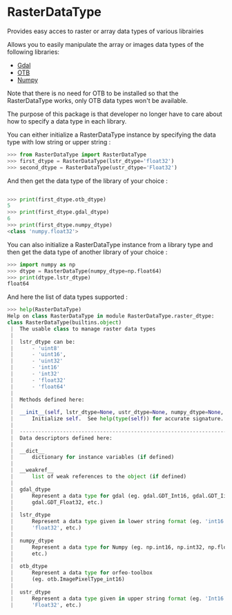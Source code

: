 # RasterDataType

Provides easy acces to raster or array data types of various librairies


Allows you to easily manipulate the array or images data types of the following libraries:

- [Gdal](http://gdal.org)
- [OTB](https://www.orfeo-toolbox.org/)
- [Numpy](http://www.numpy.org)

Note that there is no need for OTB to be installed so that the RasterDataType works, only OTB data types won't be available.

The purpose of this package is that developer no longer have to care about how to specify a data type in each library.

You can either initialize a RasterDataType instance by specifying the data type with low string or upper string :

```python
>>> from RasterDataType import RasterDataType
>>> first_dtype = RasterDataType(lstr_dtype='float32')
>>> second_dtype = RasterDataType(ustr_dtype='Float32')
```

And then get the data type of the library of your choice :

```python

>>> print(first_dtype.otb_dtype)
5
>>> print(first_dtype.gdal_dtype)
6
>>> print(first_dtype.numpy_dtype)
<class 'numpy.float32'>
```

You can also initialize a RasterDataType instance from a library type and then get the data type of another library of your choice :

```python
>>> import numpy as np
>>> dtype = RasterDataType(numpy_dtype=np.float64)
>>> print(dtype.lstr_dtype)
float64
```

And here the list of data types supported :

```python
>>> help(RasterDataType)
Help on class RasterDataType in module RasterDataType.raster_dtype:
class RasterDataType(builtins.object)
 |  The usable class to manage raster data types
 |  
 |  lstr_dtype can be:
 |      - 'uint8'
 |      - 'uint16',
 |      - 'uint32'
 |      - 'int16'
 |      - 'int32'
 |      - 'float32'
 |      - 'float64'
 |  
 |  Methods defined here:
 |  
 |  __init__(self, lstr_dtype=None, ustr_dtype=None, numpy_dtype=None, otb_dtype=None, gdal_dtype=None)
 |      Initialize self.  See help(type(self)) for accurate signature.
 |  
 |  ----------------------------------------------------------------------
 |  Data descriptors defined here:
 |  
 |  __dict__
 |      dictionary for instance variables (if defined)
 |  
 |  __weakref__
 |      list of weak references to the object (if defined)
 |  
 |  gdal_dtype
 |      Represent a data type for gdal (eg. gdal.GDT_Int16, gdal.GDT_Iint32,
 |      gdal.GDT_Float32, etc.)
 |  
 |  lstr_dtype
 |      Represent a data type given in lower string format (eg. 'int16', 'int32',
 |      'float32', etc.)
 |  
 |  numpy_dtype
 |      Represent a data type for Numpy (eg. np.int16, np.int32, np.float32,
 |      etc.)
 |  
 |  otb_dtype
 |      Represent a data type for orfeo-toolbox
 |      (eg. otb.ImagePixelType_int16)
 |  
 |  ustr_dtype
 |      Represent a data type given in upper string format (eg. 'Int16', 'Int32',
 |      'Float32', etc.)

```
